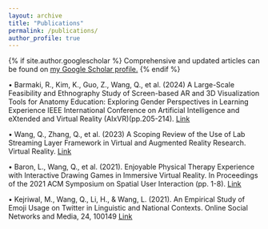 ```yaml
---
layout: archive
title: "Publications"
permalink: /publications/
author_profile: true
---
```



{% if site.author.googlescholar %}
  Comprehensive and updated articles can be found on <u><a href="{{site.author.googlescholar}}">my Google Scholar profile</a>.</u>
{% endif %}


• Barmaki, R., Kim, K., Guo, Z., Wang, Q., et al. (2024) A Large-Scale Feasibility and Ethnography Study of Screen-based AR and 3D Visualization Tools for Anatomy Education: Exploring Gender Perspectives in Learning Experience IEEE International Conference on Artificial Intelligence and eXtended and Virtual Reality (AIxVR)(pp.205-214). <u><a href="{{https://ieeexplore.ieee.org/abstract/document/10445569/}}">Link</a></u>


• Wang, Q., Zhang, Q., et al. (2023) A Scoping Review of the Use of Lab Streaming Layer Framework in Virtual and Augmented Reality Research. Virtual Reality. <u><a href="{{https://doi.org/10.1007/s10055-023-00799-8}}">Link</a></u>

• Baron, L., Wang, Q., et al. (2021). Enjoyable Physical Therapy Experience with Interactive Drawing Games in Immersive Virtual Reality. In Proceedings of the 2021 ACM Symposium on Spatial User Interaction (pp. 1-8). <u><a href="{{https://dl.acm.org/doi/abs/10.1145/3485279.3485285}}">Link</a></u>

• Kejriwal, M., Wang, Q., Li, H., & Wang, L. (2021). An Empirical Study of Emoji Usage on Twitter in Linguistic and National Contexts. Online Social Networks and Media, 24, 100149 <u><a href="{{https://www.sciencedirect.com/science/article/pii/S2468696421000318}}">Link</a></u>
